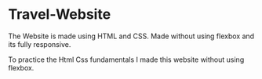 # Travel-Website

The Website is made using HTML and CSS. Made without using flexbox and its fully responsive.

To practice the Html Css fundamentals I made this website without using flexbox.

